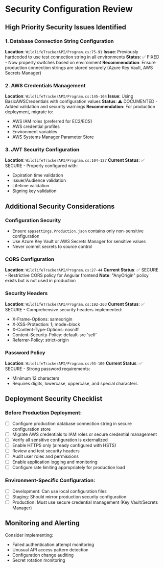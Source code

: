 # Security Configuration Review

## High Priority Security Issues Identified

### 1. Database Connection String Configuration
**Location**: `WildlifeTrackerAPI/Program.cs:75-91`
**Issue**: Previously hardcoded to use test connection string in all environments
**Status**: ✅ FIXED - Now properly switches based on environment
**Recommendation**: Ensure production connection strings are stored securely (Azure Key Vault, AWS Secrets Manager)

### 2. AWS Credentials Management
**Location**: `WildlifeTrackerAPI/Program.cs:145-164`
**Issue**: Using BasicAWSCredentials with configuration values
**Status**: ⚠️ DOCUMENTED - Added validation and security warnings
**Recommendation**: For production deployment, migrate to:
- AWS IAM roles (preferred for EC2/ECS)
- AWS credential profiles
- Environment variables
- AWS Systems Manager Parameter Store

### 3. JWT Security Configuration
**Location**: `WildlifeTrackerAPI/Program.cs:104-127`
**Current Status**: ✅ SECURE - Properly configured with:
- Expiration time validation
- Issuer/Audience validation
- Lifetime validation
- Signing key validation

## Additional Security Considerations

### Configuration Security
- Ensure `appsettings.Production.json` contains only non-sensitive configuration
- Use Azure Key Vault or AWS Secrets Manager for sensitive values
- Never commit secrets to source control

### CORS Configuration
**Location**: `WildlifeTrackerAPI/Program.cs:27-44`
**Current Status**: ✅ SECURE - Restrictive CORS policy for Angular frontend
**Note**: "AnyOrigin" policy exists but is not used in production

### Security Headers
**Location**: `WildlifeTrackerAPI/Program.cs:192-203`
**Current Status**: ✅ SECURE - Comprehensive security headers implemented:
- X-Frame-Options: sameorigin
- X-XSS-Protection: 1; mode=block
- X-Content-Type-Options: nosniff
- Content-Security-Policy: default-src 'self'
- Referrer-Policy: strict-origin

### Password Policy
**Location**: `WildlifeTrackerAPI/Program.cs:93-100`
**Current Status**: ✅ SECURE - Strong password requirements:
- Minimum 12 characters
- Requires digits, lowercase, uppercase, and special characters

## Deployment Security Checklist

### Before Production Deployment:
- [ ] Configure production database connection string in secure configuration store
- [ ] Migrate AWS credentials to IAM roles or secure credential management
- [ ] Verify all sensitive configuration is externalized
- [ ] Enable HTTPS only (already configured with HSTS)
- [ ] Review and test security headers
- [ ] Audit user roles and permissions
- [ ] Enable application logging and monitoring
- [ ] Configure rate limiting appropriately for production load

### Environment-Specific Configuration:
- [ ] Development: Can use local configuration files
- [ ] Staging: Should mirror production security configuration
- [ ] Production: Must use secure credential management (Key Vault/Secrets Manager)

## Monitoring and Alerting
Consider implementing:
- Failed authentication attempt monitoring
- Unusual API access pattern detection
- Configuration change auditing
- Secret rotation monitoring
